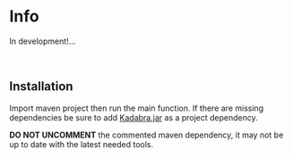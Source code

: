 # Info
In development!...

</br>

## Installation
Import maven project then run the main function. 
If there are missing dependencies be sure to add [Kadabra.jar](http://specs.fe.up.pt/tools/kadabra.zip)  as a project dependency. 

**DO NOT UNCOMMENT** the commented maven dependency, it may not be up to date with the latest needed tools.
